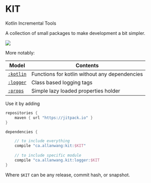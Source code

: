 # KIT

Kotlin Incremental Tools

A collection of small packages to make development a bit simpler.

[![](https://jitpack.io/v/ca.allanwang/kit.svg)](https://jitpack.io/#ca.allanwang/kit)

More notably:

| Model | Contents |
| --- | --- |
| [`:kotlin`](kotlin#readme) | Functions for kotlin without any dependencies |
| [`:logger`](logger#readme) | Class based logging tags |
| [`:props`](props#readme) | Simple lazy loaded properties holder |

Use it by adding

```gradle
repositories {
    maven { url "https://jitpack.io" }
}

dependencies {

    // to include everything
    compile "ca.allanwang:kit:$KIT"
    
    // to include specific module
    compile "ca.allanwang.kit:logger:$KIT
}
```

Where `$KIT` can be any release, commit hash, or snapshot.

